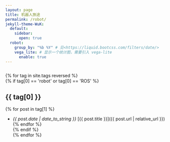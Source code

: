 ```yaml
---
layout: page
title: 机器人旅途
permalink: /robot/
jekyll-theme-WuK:
  default:
    sidebar:
      open: true
  robot:
    group_by: "%b %Y" # 见<https://liquid.bootcss.com/filters/date/>
    vega_lite: # 显示一个统计图，需要引入 vega-lite
      enable: true
---
```

  
<img src="https://c.wallhere.com/photos/ac/1a/Alita_Alita_Battle_Angel_Battle_Angel_Alita-1976557.jpg!d" alt="" />  
  
{% for tag in site.tags reversed %}  
 {% if tag[0] == 'robot' or tag[0] == 'ROS' %}  
   ## {{ tag[0] }}  
   {% for post in tag[1] %}  
  - *{{ post.date | date_to_string }}* [{{ post.title }}]({{ post.url | relative_url }})  
   {% endfor %}  
 {% endif %}  
{% endfor %}  